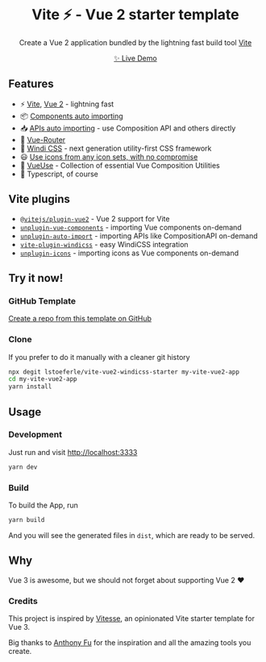 <h1 align="center">Vite ⚡ - Vue 2 starter template</h1>

<p align="center">
  Create a Vue 2 application bundled by the lightning fast build tool <a href="https://github.com/vitejs/vite">Vite</a>
</p>

<p align="center">
 <a href="https://vite-vue2-starter.netlify.app"> ✨ Live Demo</a>
</p>

## Features

* ⚡️ [Vite](https://github.com/vitejs/vite), [Vue 2](https://github.com/vuejs/vue) - lightning fast
* 📦 [Components auto importing](https://github.com/antfu/unplugin-vue-components)
* 📥 [APIs auto importing](https://github.com/antfu/unplugin-auto-import) - use Composition API and others directly
* 🚦 [Vue-Router](https://github.com/vuejs/vue-router)
* 🎨 [Windi CSS](https://github.com/windicss/vite-plugin-windicss) - next generation utility-first CSS framework
* 😃 [Use icons from any icon sets, with no compromise](https://github.com/antfu/unplugin-icons)
* 🧰 [VueUse](https://github.com/vueuse/vueuse) - Collection of essential Vue Composition Utilities
* 🦾 Typescript, of course

## Vite plugins

* [`@vitejs/plugin-vue2`](https://github.com/vitejs/vite-plugin-vue2) -
  Vue 2 support for Vite
* [`unplugin-vue-components`](https://github.com/antfu/unplugin-vue-components) -
  importing Vue components on-demand
* [`unplugin-auto-import`](https://github.com/antfu/unplugin-auto-import) -
  importing APIs like CompositionAPI on-demand
* [`vite-plugin-windicss`](https://github.com/windicss/vite-plugin-windicss) -
  easy WindiCSS integration
* [`unplugin-icons`](https://github.com/antfu/unplugin-icons) -
  importing icons as Vue components on-demand


## Try it now!

### GitHub Template

[Create a repo from this template on GitHub](https://github.com/lstoeferle/vite-vue2-windicss-starter/generate)

### Clone

If you prefer to do it manually with a cleaner git history

```bash
npx degit lstoeferle/vite-vue2-windicss-starter my-vite-vue2-app
cd my-vite-vue2-app
yarn install
```

## Usage

### Development

Just run and visit [http://localhost:3333](http://localhost:3333)

```bash
yarn dev
```

### Build

To build the App, run

```bash
yarn build
```

And you will see the generated files in `dist`, which are ready to be served.

## Why

Vue 3 is awesome, but we should not forget about supporting Vue 2 ♥️

### Credits

This project is inspired by [Vitesse](https://github.com/antfu/vitesse), an opinionated Vite starter template for Vue 3.

Big thanks to [Anthony Fu](https://github.com/antfu) for the inspiration and all the amazing tools you create.
